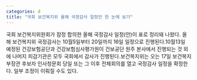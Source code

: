 ```yaml
---
categories: d
title: "국회 보건복지위 올해 국정감사 일정안 한 눈에 보기"
---
```

국회 보건복지위원회가 잠정 합의한 올해 국정감사 일정(안)이 표로 정리돼 나왔다. 올해 보건복지위 국정감사는 10월5일부터 20일까지 16일 일정으로 진행된다.10월13일 예정된 건강보험공단과 건강보험심사평가원이 건보공단 원주 본사에서 진행되는 것 외에 나머지 피감기관은 모두 국회에서 감사가 진행된다.보건복지위는 오는 17일 보건복지부장관 후보자 인사청문회 당일 또는 그 이후 전체회의를 열고 국정감사 일정을 확정한다. 일부 조정이 이뤄질 수도 있다.